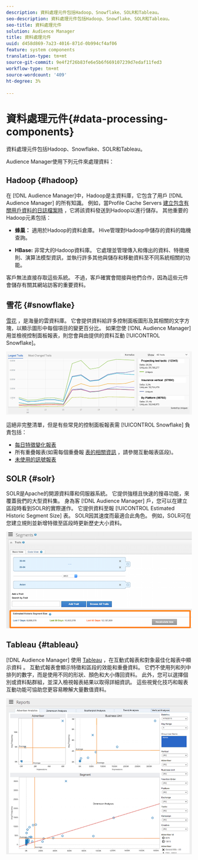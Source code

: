 ```yaml
---
description: 資料處理元件包括Hadoop、Snowflake、SOLR和Tableau。
seo-description: 資料處理元件包括Hadoop、Snowflake、SOLR和Tableau。
seo-title: 資料處理元件
solution: Audience Manager
title: 資料處理元件
uuid: d458d869-7a23-4016-871d-0b994cf4af06
feature: system components
translation-type: tm+mt
source-git-commit: 9e4f2f26b83fe6e5b6f669107239d7edaf11fed3
workflow-type: tm+mt
source-wordcount: '409'
ht-degree: 3%

---
```



# 資料處理元件{#data-processing-components}

資料處理元件包括Hadoop、Snowflake、SOLR和Tableau。

<!-- 

c_comproc.xml

 -->

Audience Manager使用下列元件來處理資料：

## Hadoop {#hadoop}

在 [!DNL Audience Manager]中，Hadoop是主資料庫，它包含了用戶 [!DNL Audience Manager] 的所有知識。 例如，當Profile Cache Servers [建立包含有關用戶資料的日誌檔案時](../../reference/system-components/components-data-collection.md) ，它將該資料發送到Hadoop以進行儲存。 其他重要的Hadoop元素包括：

* **蜂巢：** 適用於Hadoop的資料倉庫。 Hive管理對Hadoop中儲存的資料的臨機查詢。

* **HBase:** 非常大的Hadoop資料庫。 它處理並管理傳入和傳出的資料、特徵規則、演算法模型資訊，並執行許多其他與儲存和移動資料至不同系統相關的功能。

客戶無法直接存取這些系統。 不過，客戶確實會間接與他們合作，因為這些元件會儲存有關其網站訪客的重要資料。

## 雪花 {#snowflake}

[雪花](https://www.snowflake.net/) ，是海量的雲資料庫。 它會提供資料給許多控制面板圖形及其相關的文字方塊，以顯示圖形中每個項目的變更百分比。 如果您使 [!DNL Audience Manager] 用並檢視控制面板報表，則您會與由提供的資料互動 [!UICONTROL Snowflake]。



![](assets/dashboardreport.png)

這絕非完整清單，但是有些常見的控制面板報表需 [!UICONTROL Snowflake] 負責包括：

* [每日特徵變化報表](/help/using/reporting/audience-optimization-reports/daily-trait-variation-report.md)
* 所有重疊報表(如需每個重疊報 [表的相關資訊](/help/using/reporting/dynamic-reports/dynamic-reports.md) ，請參閱互動報表區段)。
* [未使用的訊號報表](/help/using/reporting/dynamic-reports/unused-signals.md)

## SOLR {#solr}

SOLR是Apache的開源資料庫和伺服器系統。 它提供強穩且快速的搜尋功能，來覆蓋我們的大型資料集。 身為客 [!DNL Audience Manager] 戶，您可以在建立區段時看到SOLR的實際運作。 它提供資料至報 [!UICONTROL Estimated Historic Segment Size] 表。 SOLR因其速度而最適合此角色。 例如，SOLR可在您建立規則並新增特徵至區段時更新歷史大小資料。



![](assets/audsize.png)

## Tableau {#tableau}

[!DNL Audience Manager] 使用 [Tableau](https://www.tableausoftware.com/) ，在互動式報表和對象最佳化報表中顯示資料 [](../../reporting/dynamic-reports/dynamic-reports.md#interactive-and-overlap-reports)[](../../reporting/audience-optimization-reports/audience-optimization-reports.md)。 互動式報表會顯示特徵和區段的效能和重疊資料。 它們不使用列和列中排列的數字，而是使用不同的形狀、顏色和大小傳回資料。 此外，您可以選擇個別或資料點群組，並深入檢視報表結果以取得詳細資訊。 這些視覺化技巧和報表互動功能可協助您更容易瞭解大量數值資料。



![](assets/advertiser_analytics.png)

